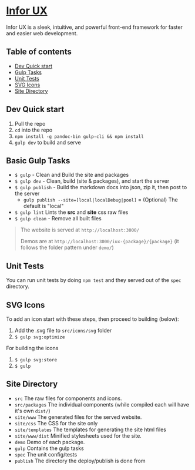 # [Infor UX](#)

Infor UX is a sleek, intuitive, and powerful front-end framework for faster and easier web development.

## Table of contents
- [Dev Quick start](#dev-quick-start)
- [Gulp Tasks](#other-useful-gulp-tasks)
- [Unit Tests](#unit-tests)
- [SVG Icons](#edit-icons)
- [Site Directory](#site-directory)

## Dev Quick start
1. Pull the repo
1. `cd` into the repo
1. `npm install -g pandoc-bin gulp-cli && npm install`
1. `gulp dev` to build and serve

## Basic Gulp Tasks

- `$ gulp` - Clean and Build the site and packages
- `$ gulp dev` - Clean, build (site & packages), and start the server
- `$ gulp publish` - Build the markdown docs into json, zip it, then post to the server
    - `gulp publish --site=[local|localDebug|pool]` = (Optional) The default is "local"
- `$ gulp lint` Lints the **src** and **site** css raw files
- `$ gulp clean` - Remove all built files

> The website is served at `http://localhost:3000/`
>
> Demos are at `http://localhost:3000/iux-{package}/{package}`
> (it follows the folder pattern under `demo/`)

## Unit Tests
You can run unit tests by doing `npm test` and they served out of the `spec` directory.

## SVG Icons

To add an icon start with these steps, then proceed to building (below):
1. Add the .svg file to `src/icons/svg` folder
1. `$ gulp svg:optimize`

For building the icons
1. `$ gulp svg:store`
2. `$ gulp`

## Site Directory

- `src` The raw files for components and icons.
- `src/packages` The individual components (while compiled each will have it's own `dist/`)
- `site/www` The generated files for the served website.
- `site/css` The CSS for the site only
- `site/templates` The templates for generating the site html files
- `site/www/dist` Minified stylesheets used for the site.
- `demo` Demo of each package.
- `gulp` Contains the gulp tasks
- `spec` The unit config/tests
- `publish` The directory the deploy/publish is done from
